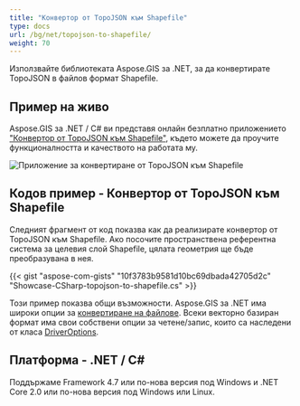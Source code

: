 ```yaml
---
title: "Конвертор от TopoJSON към Shapefile"
type: docs
url: /bg/net/topojson-to-shapefile/
weight: 70
---
```


Използвайте библиотеката Aspose.GIS за .NET, за да конвертирате TopoJSON в файлов формат Shapefile.

## **Пример на живо**

Aspose.GIS за .NET / C# ви представя онлайн безплатно приложението ["Конвертор от TopoJSON към Shapefile"](https://products.aspose.app/gis/conversion/topojson-to-shapefile), където можете да проучите функционалността и качеството на работата му.

![Приложение за конвертиране от TopoJSON към Shapefile](conversion.png)

## **Кодов пример - Конвертор от TopoJSON към Shapefile**

Следният фрагмент от код показва как да реализирате конвертор от TopoJSON към Shapefile. Ако посочите пространствена референтна система за целевия слой Shapefile, цялата геометрия ще бъде преобразувана в нея. 

{{< gist "aspose-com-gists" "10f3783b9581d10bc69dbada42705d2c" "Showcase-CSharp-topojson-to-shapefile.cs" >}}

Този пример показва общи възможности. Aspose.GIS за .NET има широки опции за [конвертиране на файлове](https://docs.aspose.com/gis/net/vector-layers/). Всеки векторно базиран формат има свои собствени опции за четене/запис, които са наследени от класа [DriverOptions](https://reference.aspose.com/gis/net/aspose.gis/driveroptions).

## **Платформа - .NET / C#**

Поддържаме Framework 4.7 или по-нова версия под Windows и .NET Core 2.0 или по-нова версия под Windows или Linux.
